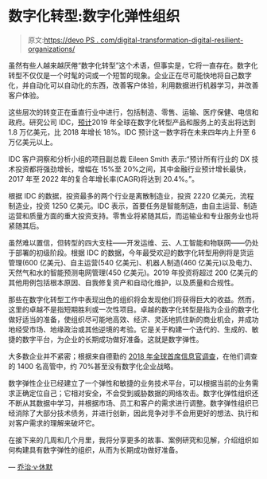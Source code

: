 # 数字化转型:数字化弹性组织

> 原文:[https://devo PS . com/digital-transformation-digital-resilient-organizations/](https://devops.com/digital-transformation-digitally-resilient-organizations/)

虽然有些人越来越厌倦“数字化转型”这个术语，但事实是，它将一直存在。数字化转型不仅仅是一个时髦的词或一个短暂的现象。企业正在尽可能快地将自己数字化，并自动化可以自动化的东西，改善客户体验，利用数据进行机器学习，并改善客户体验。

这些层次的转变正在垂直行业中进行，包括制造、零售、运输、医疗保健、电信和政府。研究公司 IDC，[预计](https://www.businesswire.com/news/home/20190424005113/en/Businesses-Spend-1.2-Trillion-Digital-Transformation-Year)2019 年全球在数字化转型产品和服务上的支出将达到 1.8 万亿美元，比 2018 年增长 18%。IDC 预计这一数字将在未来四年内上升至 6 万亿美元以上。

IDC 客户洞察和分析小组的项目副总裁 Eileen Smith 表示:“预计所有行业的 DX 技术投资都将强劲增长，增幅在 15%至 20%之间，其中金融行业预计增长最快，2017 年至 2022 年的复合年增长率(CAGR)将达到 20.4%。”。

根据 IDC 的数据，投资最多的两个行业是离散制造业，投资 2220 亿美元，流程制造业，投资 1250 亿美元。IDC 表示，首要任务是智能制造，由自主运营、制造运营和质量方面的重大投资支持。零售业将紧随其后，而运输业和专业服务业也将紧随其后。

虽然难以置信，但转型的四大支柱——开发运维、云、人工智能和物联网——仍处于部署的初级阶段。根据 IDC 的数据，今年最受欢迎的数字化转型用例将是货运管理(600 亿美元)、自主运营(540 亿美元)、机器人制造(460 亿美元)以及电力、天然气和水的智能预测电网管理(450 亿美元)。2019 年投资将超过 200 亿美元的其他用例包括根本原因、自我修复资产和自动化维护，以及质量和合规性。

那些在数字化转型工作中表现出色的组织将会发现他们将获得巨大的收益。然而，这里的卓越不是指短期胜利或一次性项目。卓越的数字化转型是指为企业的数字化做好适当的准备，使组织尽可能地高效、经济、灵活地抓住新的商业机会，并成功地经受市场、地缘政治或其他逆境的考验。它是关于构建一个迭代的、生成的、敏捷的数字平台，为企业的长期成功做好准备。这就是数字弹性。

大多数企业并不紧密；根据来自德勤的 [2018 年全球首席信息官调查](https://www2.deloitte.com/us/en/pages/chief-information-officer/articles/cio-survey-manifesting-legacy.html)，在他们调查的 1400 名高管中，约 70%甚至没有数字化企业战略。

数字弹性企业已经建立了一个弹性和敏捷的业务技术平台，可以根据当前的业务需求正确定位自己；它相对安全，不会受到威胁数据的网络攻击。数字化弹性组织还不断从其数据中学习，并根据市场、员工和客户的需求进行调整。数字弹性组织已经消除了大部分技术债务，并进行创新，因此竞争对手不会用更好的想法、执行和对客户需求的理解来破坏它。

在接下来的几周和几个月里，我将分享更多的故事、案例研究和见解，介绍组织如何构建具有数字弹性的组织，从而为长期成功做好准备。

— [乔治·v·休默](https://devops.com/author/george-hulme/)
